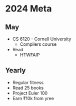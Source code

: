 # 2024 Meta

## May

- CS 6120 - Cornell University
  - Compilers course
- Read
  - HTWFAIP

## Yearly

- Regular fitness
- Read 25 books
- Project Euler 100
- Earn ₹10k from yree
